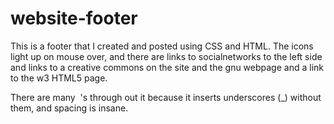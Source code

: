 website-footer
==============

This is a footer that I created and posted using CSS and HTML.
The icons light up on mouse over, and there are links to socialnetworks to the left side and links to a creative commons on the site and the gnu webpage and a link to the w3 HTML5 page.

There are many &nbsp;'s through out it because it inserts underscores (_) without them, and spacing is insane.
